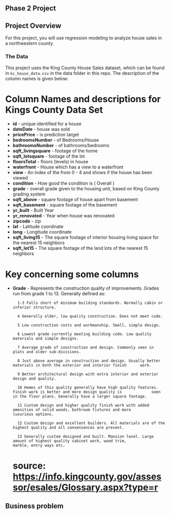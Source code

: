 ## Phase 2 Project

## Project Overview

For this project, you will use regression modeling to analyze house sales in a northwestern county.

### The Data

This project uses the King County House Sales dataset, which can be found in  `kc_house_data.csv` in the data folder in this repo. The description of the column names is given below:

# Column Names and descriptions for Kings County Data Set
* **id** - unique identified for a house
* **dateDate** - house was sold
* **pricePrice** -  is prediction target
* **bedroomsNumber** -  of Bedrooms/House
* **bathroomsNumber** -  of bathrooms/bedrooms
* **sqft_livingsquare** -  footage of the home
* **sqft_lotsquare** -  footage of the lot
* **floorsTotal** -  floors (levels) in house
* **waterfront** - House which has a view to a waterfront
* **view** - An index of the from 0 - 4 and shows if the house has been viewed
* **condition** - How good the condition is ( Overall )
* **grade** - overall grade given to the housing unit, based on King County grading system
* **sqft_above** - square footage of house apart from basement
* **sqft_basement** - square footage of the basement
* **yr_built** - Built Year
* **yr_renovated** - Year when house was renovated
* **zipcode** - zip
* **lat** - Latitude coordinate
* **long** - Longitude coordinate
* **sqft_living15** - The square footage of interior housing living space for the nearest 15 neighbors
* **sqft_lot15** - The square footage of the land lots of the nearest 15 neighbors

# Key concerning some columns
* **Grade** - Represents the construction quality of improvements. Grades run from grade 1 to 13. Generally defined as:

		1-3 Falls short of minimum building standards. Normally cabin or inferior structure.

		4 Generally older, low quality construction. Does not meet code.

		5 Low construction costs and workmanship. Small, simple design.

		6 Lowest grade currently meeting building code. Low quality materials and simple designs.

		7 Average grade of construction and design. Commonly seen in plats and older sub-divisions.

		8 Just above average in construction and design. Usually better materials in both the exterior and interior finish 		work.

		9 Better architectural design with extra interior and exterior design and quality.

		10 Homes of this quality generally have high quality features. Finish work is better and more design quality is 			seen in the floor plans. Generally have a larger square footage.

		11 Custom design and higher quality finish work with added amenities of solid woods, bathroom fixtures and more 			luxurious options.

		12 Custom design and excellent builders. All materials are of the highest quality and all conveniences are present.

		13 Generally custom designed and built. Mansion level. Large amount of highest quality cabinet work, wood trim, 			marble, entry ways etc.
	# source: https://info.kingcounty.gov/assessor/esales/Glossary.aspx?type=r

## Business problem


